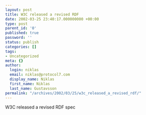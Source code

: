 ```yaml
---
layout: post
title: W3C released a revised RDF
date: 2002-03-25 23:40:17.000000000 +00:00
type: post
parent_id: '0'
published: true
password: ''
status: publish
categories: []
tags:
- Uncategorized
meta: {}
author:
  login: niklas
  email: niklas@protocol7.com
  display_name: Niklas
  first_name: Niklas
  last_name: Gustavsson
permalink: "/archives/2002/03/25/w3c_released_a_revised_rdf/"
---
```

W3C released a revised RDF spec

